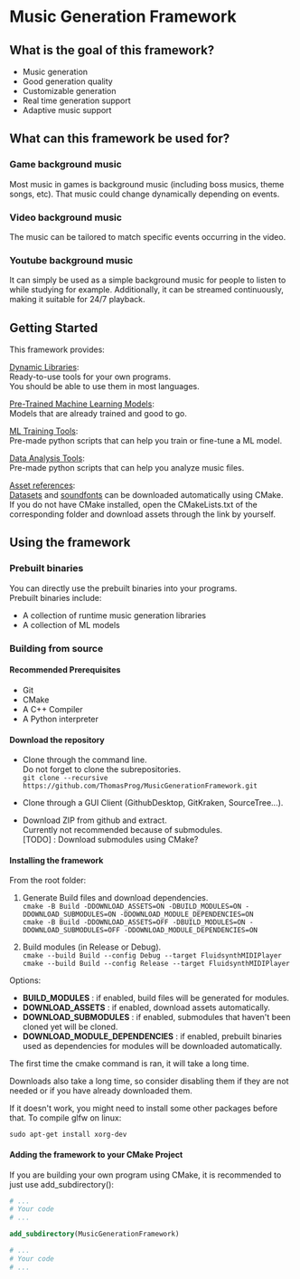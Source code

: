 # Music Generation Framework

## What is the goal of this framework?

- Music generation
- Good generation quality
- Customizable generation  
- Real time generation support
- Adaptive music support

## What can this framework be used for?

### Game background music
Most music in games is background music (including boss musics, theme songs, etc).
That music could change dynamically depending on events.

### Video background music
The music can be tailored to match specific events occurring in the video.

### Youtube background music
It can simply be used as a simple background music for people to listen to while studying for example.
Additionally, it can be streamed continuously, making it suitable for 24/7 playback.

## Getting Started

This framework provides:

[Dynamic Libraries](Modules/RuntimeModules/README.md):\
Ready-to-use tools for your own programs.\
You should be able to use them in most languages.

[Pre-Trained Machine Learning Models](Assets/Models/README.md):\
Models that are already trained and good to go.

[ML Training Tools](Modules/TrainingModules/README.md):\
Pre-made python scripts that can help you train or fine-tune a ML model.

[Data Analysis Tools](Modules/DataAnalysisModules/README.md):\
Pre-made python scripts that can help you analyze music files.

[Asset references](Assets/README.md):\
[Datasets](Assets/Datasets/README.md) and [soundfonts](Assets/Soundfonts/README.md) can be downloaded automatically using CMake.\
If you do not have CMake installed, open the CMakeLists.txt of the corresponding folder and download assets through the link by yourself.

## Using the framework

### Prebuilt binaries

You can directly use the prebuilt binaries into your programs.\
Prebuilt binaries include:
- A collection of runtime music generation libraries
- A collection of ML models

### Building from source

#### Recommended Prerequisites

- Git
- CMake
- A C++ Compiler
- A Python interpreter

#### Download the repository

- Clone through the command line.\
Do not forget to clone the subrepositories.\
`git clone --recursive https://github.com/ThomasProg/MusicGenerationFramework.git`

- Clone through a GUI Client (GithubDesktop, GitKraken, SourceTree...).

- Download ZIP from github and extract.\
Currently not recommended because of submodules.\
[TODO] : Download submodules using CMake?

#### Installing the framework

From the root folder:

1. Generate Build files and download dependencies.\
    `cmake -B Build -DDOWNLOAD_ASSETS=ON -DBUILD_MODULES=ON -DDOWNLOAD_SUBMODULES=ON -DDOWNLOAD_MODULE_DEPENDENCIES=ON`\
    `cmake -B Build -DDOWNLOAD_ASSETS=OFF -DBUILD_MODULES=ON -DDOWNLOAD_SUBMODULES=OFF -DDOWNLOAD_MODULE_DEPENDENCIES=ON`
    
2. Build modules (in Release or Debug).\
`cmake --build Build --config Debug --target FluidsynthMIDIPlayer`\
`cmake --build Build --config Release --target FluidsynthMIDIPlayer`

Options:
- **BUILD_MODULES** : if enabled, build files will be generated for modules.
- **DOWNLOAD_ASSETS** : if enabled, download assets automatically.
- **DOWNLOAD_SUBMODULES** : if enabled, submodules that haven't been cloned yet will be cloned.
- **DOWNLOAD_MODULE_DEPENDENCIES** : if enabled, prebuilt binaries used as dependencies for modules will be downloaded automatically.

The first time the cmake command is ran, it will take a long time.

Downloads also take a long time, so consider disabling them if they are not needed or if you have already downloaded them.

If it doesn't work, you might need to install some other packages before that.
To compile glfw on linux:
```
sudo apt-get install xorg-dev
```

#### Adding the framework to your CMake Project

If you are building your own program using CMake, it is recommended to just use add_subdirectory():

```cmake
# ...
# Your code
# ...

add_subdirectory(MusicGenerationFramework)

# ...
# Your code
# ...
```
